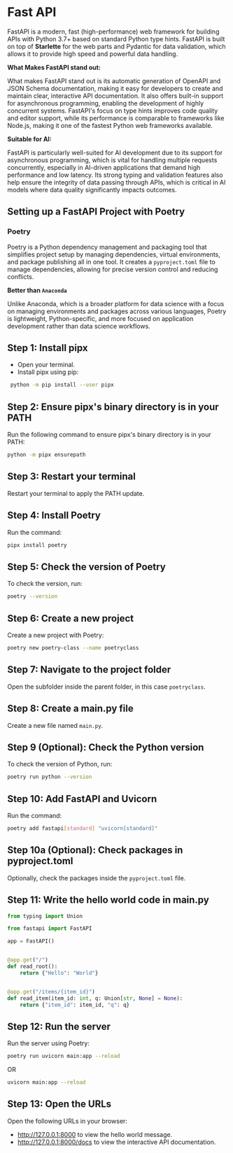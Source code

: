 # Fast API

FastAPI is a modern, fast (high-performance) web framework for building APIs with Python 3.7+ based on standard Python type hints. FastAPI is built on top of **Starlette** for the web parts and Pydantic for data validation, which allows it to provide high speed and powerful data handling.

**What Makes FastAPI stand out:**

What makes FastAPI stand out is its automatic generation of OpenAPI and JSON Schema documentation, making it easy for developers to create and maintain clear, interactive API documentation. It also offers built-in support for asynchronous programming, enabling the development of highly concurrent systems. FastAPI's focus on type hints improves code quality and editor support, while its performance is comparable to frameworks like Node.js, making it one of the fastest Python web frameworks available.

**Suitable for AI:**

FastAPI is particularly well-suited for AI development due to its support for asynchronous programming, which is vital for handling multiple requests concurrently, especially in AI-driven applications that demand high performance and low latency. Its strong typing and validation features also help ensure the integrity of data passing through APIs, which is critical in AI models where data quality significantly impacts outcomes.

## Setting up a FastAPI Project with Poetry

### Poetry

Poetry is a Python dependency management and packaging tool that simplifies project setup by managing dependencies, virtual environments, and package publishing all in one tool. It creates a `pyproject.toml` file to manage dependencies, allowing for precise version control and reducing conflicts.

**Better than `Anaconda`**

Unlike Anaconda, which is a broader platform for data science with a focus on managing environments and packages across various languages, Poetry is lightweight, Python-specific, and more focused on application development rather than data science workflows.

## Step 1: Install pipx

- Open your terminal.
- Install pipx using pip:

```bash
 python -m pip install --user pipx
```

## Step 2: Ensure pipx's binary directory is in your PATH

Run the following command to ensure pipx's binary directory is in your PATH:

```bash
python -m pipx ensurepath
```

## Step 3: Restart your terminal

Restart your terminal to apply the PATH update.

## Step 4: Install Poetry

Run the command:

```bash
pipx install poetry
```

## Step 5: Check the version of Poetry

To check the version, run:

```bash
poetry --version
```

## Step 6: Create a new project

Create a new project with Poetry:

```bash
poetry new poetry-class --name poetryclass
```

## Step 7: Navigate to the project folder

Open the subfolder inside the parent folder, in this case `poetryclass`.

## Step 8: Create a main.py file

Create a new file named `main.py`.

## Step 9 (Optional): Check the Python version

To check the version of Python, run:

```bash
poetry run python --version
```

## Step 10: Add FastAPI and Uvicorn

Run the command:

```bash
poetry add fastapi[standard] "uvicorn[standard]"
```

## Step 10a (Optional): Check packages in pyproject.toml

Optionally, check the packages inside the `pyproject.toml` file.

## Step 11: Write the hello world code in main.py

```python
from typing import Union

from fastapi import FastAPI

app = FastAPI()


@app.get("/")
def read_root():
    return {"Hello": "World"}


@app.get("/items/{item_id}")
def read_item(item_id: int, q: Union[str, None] = None):
    return {"item_id": item_id, "q": q}
```

## Step 12: Run the server

Run the server using Poetry:

```bash
poetry run uvicorn main:app --reload
```

OR

```bash
uvicorn main:app --reload
```

## Step 13: Open the URLs

Open the following URLs in your browser:

- <http://127.0.0.1:8000> to view the hello world message.
- <http://127.0.0.1:8000/docs> to view the interactive API documentation.

